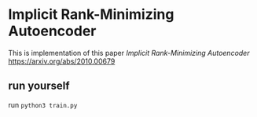 # Implicit Rank-Minimizing Autoencoder

This is implementation of this paper
*Implicit Rank-Minimizing Autoencoder*
https://arxiv.org/abs/2010.00679

## run yourself
run `python3 train.py`

